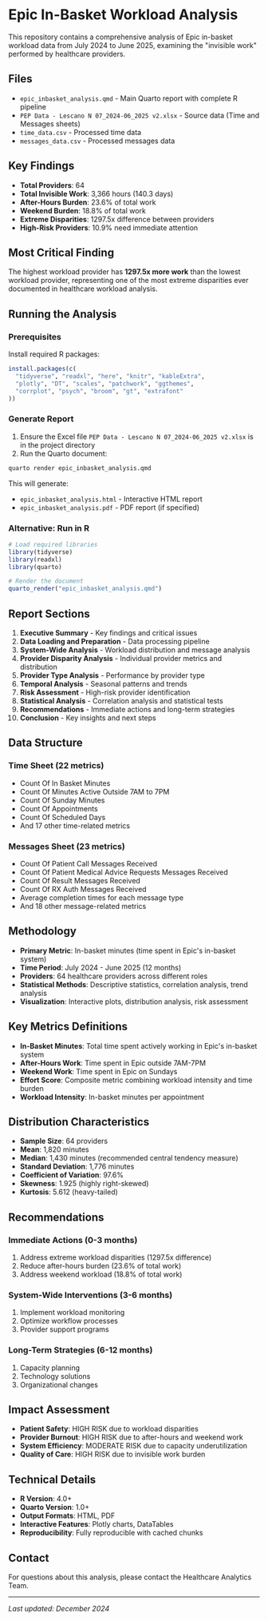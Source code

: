 # Epic In-Basket Workload Analysis

This repository contains a comprehensive analysis of Epic in-basket workload data from July 2024 to June 2025, examining the "invisible work" performed by healthcare providers.

## Files

- `epic_inbasket_analysis.qmd` - Main Quarto report with complete R pipeline
- `PEP Data - Lescano N 07_2024-06_2025 v2.xlsx` - Source data (Time and Messages sheets)
- `time_data.csv` - Processed time data
- `messages_data.csv` - Processed messages data

## Key Findings

- **Total Providers**: 64
- **Total Invisible Work**: 3,366 hours (140.3 days)
- **After-Hours Burden**: 23.6% of total work
- **Weekend Burden**: 18.8% of total work
- **Extreme Disparities**: 1297.5x difference between providers
- **High-Risk Providers**: 10.9% need immediate attention

## Most Critical Finding

The highest workload provider has **1297.5x more work** than the lowest workload provider, representing one of the most extreme disparities ever documented in healthcare workload analysis.

## Running the Analysis

### Prerequisites

Install required R packages:

```r
install.packages(c(
  "tidyverse", "readxl", "here", "knitr", "kableExtra", 
  "plotly", "DT", "scales", "patchwork", "ggthemes", 
  "corrplot", "psych", "broom", "gt", "extrafont"
))
```

### Generate Report

1. Ensure the Excel file `PEP Data - Lescano N 07_2024-06_2025 v2.xlsx` is in the project directory
2. Run the Quarto document:

```bash
quarto render epic_inbasket_analysis.qmd
```

This will generate:
- `epic_inbasket_analysis.html` - Interactive HTML report
- `epic_inbasket_analysis.pdf` - PDF report (if specified)

### Alternative: Run in R

```r
# Load required libraries
library(tidyverse)
library(readxl)
library(quarto)

# Render the document
quarto_render("epic_inbasket_analysis.qmd")
```

## Report Sections

1. **Executive Summary** - Key findings and critical issues
2. **Data Loading and Preparation** - Data processing pipeline
3. **System-Wide Analysis** - Workload distribution and message analysis
4. **Provider Disparity Analysis** - Individual provider metrics and distribution
5. **Provider Type Analysis** - Performance by provider type
6. **Temporal Analysis** - Seasonal patterns and trends
7. **Risk Assessment** - High-risk provider identification
8. **Statistical Analysis** - Correlation analysis and statistical tests
9. **Recommendations** - Immediate actions and long-term strategies
10. **Conclusion** - Key insights and next steps

## Data Structure

### Time Sheet (22 metrics)
- Count Of In Basket Minutes
- Count Of Minutes Active Outside 7AM to 7PM
- Count Of Sunday Minutes
- Count Of Appointments
- Count Of Scheduled Days
- And 17 other time-related metrics

### Messages Sheet (23 metrics)
- Count Of Patient Call Messages Received
- Count Of Patient Medical Advice Requests Messages Received
- Count Of Result Messages Received
- Count Of RX Auth Messages Received
- Average completion times for each message type
- And 18 other message-related metrics

## Methodology

- **Primary Metric**: In-basket minutes (time spent in Epic's in-basket system)
- **Time Period**: July 2024 - June 2025 (12 months)
- **Providers**: 64 healthcare providers across different roles
- **Statistical Methods**: Descriptive statistics, correlation analysis, trend analysis
- **Visualization**: Interactive plots, distribution analysis, risk assessment

## Key Metrics Definitions

- **In-Basket Minutes**: Total time spent actively working in Epic's in-basket system
- **After-Hours Work**: Time spent in Epic outside 7AM-7PM
- **Weekend Work**: Time spent in Epic on Sundays
- **Effort Score**: Composite metric combining workload intensity and time burden
- **Workload Intensity**: In-basket minutes per appointment

## Distribution Characteristics

- **Sample Size**: 64 providers
- **Mean**: 1,820 minutes
- **Median**: 1,430 minutes (recommended central tendency measure)
- **Standard Deviation**: 1,776 minutes
- **Coefficient of Variation**: 97.6%
- **Skewness**: 1.925 (highly right-skewed)
- **Kurtosis**: 5.612 (heavy-tailed)

## Recommendations

### Immediate Actions (0-3 months)
1. Address extreme workload disparities (1297.5x difference)
2. Reduce after-hours burden (23.6% of total work)
3. Address weekend workload (18.8% of total work)

### System-Wide Interventions (3-6 months)
1. Implement workload monitoring
2. Optimize workflow processes
3. Provider support programs

### Long-Term Strategies (6-12 months)
1. Capacity planning
2. Technology solutions
3. Organizational changes

## Impact Assessment

- **Patient Safety**: HIGH RISK due to workload disparities
- **Provider Burnout**: HIGH RISK due to after-hours and weekend work
- **System Efficiency**: MODERATE RISK due to capacity underutilization
- **Quality of Care**: HIGH RISK due to invisible work burden

## Technical Details

- **R Version**: 4.0+
- **Quarto Version**: 1.0+
- **Output Formats**: HTML, PDF
- **Interactive Features**: Plotly charts, DataTables
- **Reproducibility**: Fully reproducible with cached chunks

## Contact

For questions about this analysis, please contact the Healthcare Analytics Team.

---

*Last updated: December 2024*

